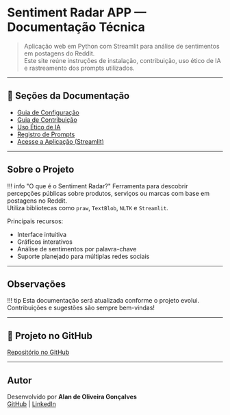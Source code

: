 # Sentiment Radar APP — Documentação Técnica

> Aplicação web em Python com Streamlit para análise de sentimentos em postagens do Reddit.  
> Este site reúne instruções de instalação, contribuição, uso ético de IA e rastreamento dos prompts utilizados.

---

## 📖 Seções da Documentação

- [Guia de Configuração](configuration_guide.md)
- [Guia de Contribuição](contribution_guide.md)
- [Uso Ético de IA](ai_usage.md)
- [Registro de Prompts](ai_prompts_log.md)
- [Acesse a Aplicação (Streamlit)](https://sentimentradarapp-6rusrx3rigukjgvsygesud.streamlit.app/)

---

## Sobre o Projeto

!!! info "O que é o Sentiment Radar?"
    Ferramenta para descobrir percepções públicas sobre produtos, serviços ou marcas com base em postagens no Reddit.  
    Utiliza bibliotecas como `praw`, `TextBlob`, `NLTK` e `Streamlit`.

Principais recursos:
- Interface intuitiva
- Gráficos interativos
- Análise de sentimentos por palavra-chave
- Suporte planejado para múltiplas redes sociais

---

## Observações

!!! tip
    Esta documentação será atualizada conforme o projeto evolui.  
    Contribuições e sugestões são sempre bem-vindas!

---

## 🔗 Projeto no GitHub

[Repositório no GitHub](https://github.com/Alan-oliveir/Sentiment_Radar_APP)

---
  
## Autor
  
Desenvolvido por **Alan de Oliveira Gonçalves**  
[GitHub](https://github.com/Alan-oliveir) | [LinkedIn](https://www.linkedin.com/in/alan-ogoncalves)
